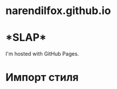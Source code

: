 # narendilfox.github.io
<!DOCTYPE html>
<html>
<body style="display:;">
<h1>*SLAP*</h1>
<p>I'm hosted with GitHub Pages.</p>
  <h1>Импорт стиля</h1>
  <style>
    @import url("elf.css");
    </style>
</body>
</html>
